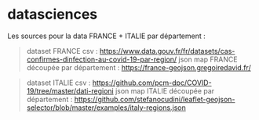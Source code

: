 # datasciences

Les sources pour la data FRANCE + ITALIE par département :

> 	dataset FRANCE csv  : https://www.data.gouv.fr/fr/datasets/cas-confirmes-dinfection-au-covid-19-par-region/
> 	json map FRANCE découpée par département : https://france-geojson.gregoiredavid.fr/

> 	dataset ITALIE csv : https://github.com/pcm-dpc/COVID-19/tree/master/dati-regioni 
> 	json map  ITALIE découpée par département : https://github.com/stefanocudini/leaflet-geojson-selector/blob/master/examples/italy-regions.json



